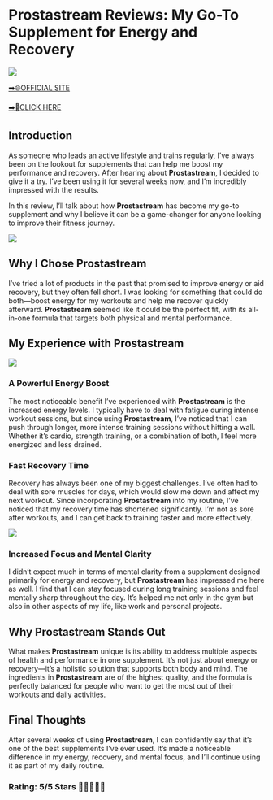 # **Prostastream Reviews**: My Go-To Supplement for Energy and Recovery

[![](https://static.vecteezy.com/system/resources/thumbnails/019/896/014/small/buy-now-gradient-button-with-cart-symbol-buy-now-illustration-png.png)](https://edetoop.top/lander/sugarpreland-1/prostastream.html) 

[➡️🌐OFFICIAL SITE](https://edetoop.top/lander/sugarpreland-1/prostastream.html) 

[➡️🔗CLICK HERE](https://edetoop.top/lander/sugarpreland-1/prostastream.html) 


## Introduction

As someone who leads an active lifestyle and trains regularly, I’ve always been on the lookout for supplements that can help me boost my performance and recovery. After hearing about **Prostastream**, I decided to give it a try. I’ve been using it for several weeks now, and I’m incredibly impressed with the results.

In this review, I’ll talk about how **Prostastream** has become my go-to supplement and why I believe it can be a game-changer for anyone looking to improve their fitness journey.

[![](https://wallpapers.com/images/hd/red-order-now-button-udg4jcj4arvn8b0n-2.png)](https://edetoop.top/lander/sugarpreland-1/prostastream.html)  

## Why I Chose **Prostastream**

I’ve tried a lot of products in the past that promised to improve energy or aid recovery, but they often fell short. I was looking for something that could do both—boost energy for my workouts and help me recover quickly afterward. **Prostastream** seemed like it could be the perfect fit, with its all-in-one formula that targets both physical and mental performance.

## My Experience with **Prostastream**

[![](https://static.vecteezy.com/system/resources/thumbnails/019/896/014/small/buy-now-gradient-button-with-cart-symbol-buy-now-illustration-png.png)](https://edetoop.top/lander/sugarpreland-1/prostastream.html)

### A Powerful Energy Boost

The most noticeable benefit I’ve experienced with **Prostastream** is the increased energy levels. I typically have to deal with fatigue during intense workout sessions, but since using **Prostastream**, I’ve noticed that I can push through longer, more intense training sessions without hitting a wall. Whether it’s cardio, strength training, or a combination of both, I feel more energized and less drained.

### Fast Recovery Time

Recovery has always been one of my biggest challenges. I’ve often had to deal with sore muscles for days, which would slow me down and affect my next workout. Since incorporating **Prostastream** into my routine, I’ve noticed that my recovery time has shortened significantly. I’m not as sore after workouts, and I can get back to training faster and more effectively.

[![](https://wallpapers.com/images/hd/red-order-now-button-udg4jcj4arvn8b0n-2.png)](https://edetoop.top/lander/sugarpreland-1/prostastream.html)  

### Increased Focus and Mental Clarity

I didn’t expect much in terms of mental clarity from a supplement designed primarily for energy and recovery, but **Prostastream** has impressed me here as well. I find that I can stay focused during long training sessions and feel mentally sharp throughout the day. It’s helped me not only in the gym but also in other aspects of my life, like work and personal projects.

## Why **Prostastream** Stands Out

What makes **Prostastream** unique is its ability to address multiple aspects of health and performance in one supplement. It’s not just about energy or recovery—it’s a holistic solution that supports both body and mind. The ingredients in **Prostastream** are of the highest quality, and the formula is perfectly balanced for people who want to get the most out of their workouts and daily activities.

## Final Thoughts

After several weeks of using **Prostastream**, I can confidently say that it’s one of the best supplements I’ve ever used. It’s made a noticeable difference in my energy, recovery, and mental focus, and I’ll continue using it as part of my daily routine.

### Rating: 5/5 Stars 🌟🌟🌟🌟🌟
